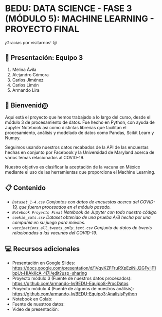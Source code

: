 # BEDU: DATA SCIENCE - FASE 3 (MÓDULO 5): MACHINE LEARNING - PROYECTO FINAL
¡Gracias por visitarnos! 😃

## 🙋 Presentación: Equipo 3
1. Melina Ávila
3. Alejandro Gómora
4. Carlos Jiménez
5. Carlos Limón
6. Armando Lira

## 👋 Bienvenid@
Aquí está el proyecto que hemos trabajado a lo largo del curso, desde el módulo 3 de procesamiento de datos. Fue hecho en Python, con ayuda de Jupyter Notebook así como distintas librerías que facilitan el procesamiento, análisis y modelado de datos como Pandas, Scikit Learn y Numpy.

Seguimos usando nuestros datos recabados de la API de las encuestas hechas en conjunto por Facebook y la Universidad de Maryland acerca de varios temas relacionados al COVID-19.

Nuestro objetivo es clasificar la aceptación de la vacuna en México mediante el uso de las herramientas que proporciona el Machine Learning.

## 📋 Contenido
- _```Dataset_1-4.csv``` Conjuntos con datos de encuestas acerca del COVID-19, que fueron procesados en el módulo pasado._
- _```Notebook Proyecto Final``` Notebook de Jupyter con todo nuestro código._
- _```cookie_cats.csv``` Dataset obtenido de una prueba A/B hecha por una compañía en su juego para móviles._
- _```vaccinations_all_tweets_only_text.csv``` Conjunto de datos de tweets relacionados a las vacunas del COVID-19._

## 💻 Recursos adicionales
- Presentación en Google Slides: https://docs.google.com/presentation/d/1VqyKZFFruRXpEziNiJ2GFyIjF1bpUt-HIAkKcA_4i7I/edit?usp=sharing
- Proyecto módulo 3 (Fuente de nuestros datos procesados): https://github.com/armando-lv/BEDU-Equipo8-ProcDatos
- Proyecto módulo 4 (Fuente de algunos de nuestros análisis): https://github.com/armando-lv/BEDU-Equipo3-AnalisisPython
- Notebook en Colab:
- Fuente de nuestros datos:
- Video de presentación:
